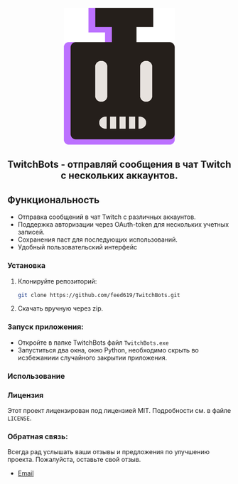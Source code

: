 <p align="center"><img src="docs/logo_tb.png" /></p>
<h2><p align="center">TwitchBots - отправляй сообщения в чат Twitch с нескольких аккаунтов.</p></h2>

## Функциональность

- Отправка сообщений в чат Twitch с различных аккаунтов.
- Поддержка авторизации через OAuth-token для нескольких учетных записей.
- Сохранения паст для последующих использований.
- Удобный пользовательский интерфейс

### Установка

1. Клонируйте репозиторий:

   ```bash
   git clone https://github.com/feed619/TwitchBots.git
   ```

2. Скачать вручную через zip.

### Запуск приложения:

- Откройте в папке TwitchBots файл `TwitchBots.exe`
- Запуститься два окна, окно Python, необходимо скрыть во исзбежаниии случайного закрытии приложения.

### Использование

### Лицензия

Этот проект лицензирован под лицензией MIT. Подробности см. в файле `LICENSE`.

### Обратная связь:

Всегда рад услышать ваши отзывы и предложения по улучшению проекта. Пожалуйста, оставьте свой отзыв.

- [Email](mailto:feed619pro@gmail.com)
